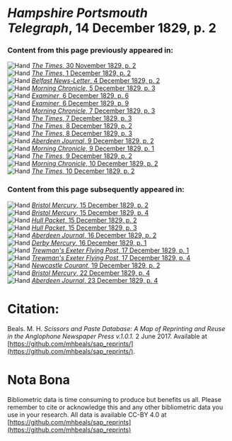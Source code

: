 # *Hampshire Portsmouth Telegraph*, 14 December 1829, p. 2  
  
### Content from this page previously appeared in:  
![Hand](http://scissorsandpaste.net/wp-content/uploads/2017/06/smallhandpointer.png) [*The Times*, 30 November 1829, p. 2](https://mhbeals.github.io/sap_html/The-Times/The-Times-30-November-1829-p-2)  
![Hand](http://scissorsandpaste.net/wp-content/uploads/2017/06/smallhandpointer.png) [*The Times*, 1 December 1829, p. 2](https://mhbeals.github.io/sap_html/The-Times/The-Times-1-December-1829-p-2)  
![Hand](http://scissorsandpaste.net/wp-content/uploads/2017/06/smallhandpointer.png) [*Belfast News-Letter*, 4 December 1829, p. 2](https://mhbeals.github.io/sap_html/Belfast-News-Letter/Belfast-News-Letter-4-December-1829-p-2)  
![Hand](http://scissorsandpaste.net/wp-content/uploads/2017/06/smallhandpointer.png) [*Morning Chronicle*, 5 December 1829, p. 3](https://mhbeals.github.io/sap_html/Morning-Chronicle/Morning-Chronicle-5-December-1829-p-3)  
![Hand](http://scissorsandpaste.net/wp-content/uploads/2017/06/smallhandpointer.png) [*Examiner*, 6 December 1829, p. 6](https://mhbeals.github.io/sap_html/Examiner/Examiner-6-December-1829-p-6)  
![Hand](http://scissorsandpaste.net/wp-content/uploads/2017/06/smallhandpointer.png) [*Examiner*, 6 December 1829, p. 9](https://mhbeals.github.io/sap_html/Examiner/Examiner-6-December-1829-p-9)  
![Hand](http://scissorsandpaste.net/wp-content/uploads/2017/06/smallhandpointer.png) [*Morning Chronicle*, 7 December 1829, p. 3](https://mhbeals.github.io/sap_html/Morning-Chronicle/Morning-Chronicle-7-December-1829-p-3)  
![Hand](http://scissorsandpaste.net/wp-content/uploads/2017/06/smallhandpointer.png) [*The Times*, 7 December 1829, p. 3](https://mhbeals.github.io/sap_html/The-Times/The-Times-7-December-1829-p-3)  
![Hand](http://scissorsandpaste.net/wp-content/uploads/2017/06/smallhandpointer.png) [*The Times*, 8 December 1829, p. 2](https://mhbeals.github.io/sap_html/The-Times/The-Times-8-December-1829-p-2)  
![Hand](http://scissorsandpaste.net/wp-content/uploads/2017/06/smallhandpointer.png) [*The Times*, 8 December 1829, p. 3](https://mhbeals.github.io/sap_html/The-Times/The-Times-8-December-1829-p-3)  
![Hand](http://scissorsandpaste.net/wp-content/uploads/2017/06/smallhandpointer.png) [*Aberdeen Journal*, 9 December 1829, p. 2](https://mhbeals.github.io/sap_html/Aberdeen-Journal/Aberdeen-Journal-9-December-1829-p-2)  
![Hand](http://scissorsandpaste.net/wp-content/uploads/2017/06/smallhandpointer.png) [*Morning Chronicle*, 9 December 1829, p. 1](https://mhbeals.github.io/sap_html/Morning-Chronicle/Morning-Chronicle-9-December-1829-p-1)  
![Hand](http://scissorsandpaste.net/wp-content/uploads/2017/06/smallhandpointer.png) [*The Times*, 9 December 1829, p. 2](https://mhbeals.github.io/sap_html/The-Times/The-Times-9-December-1829-p-2)  
![Hand](http://scissorsandpaste.net/wp-content/uploads/2017/06/smallhandpointer.png) [*Morning Chronicle*, 10 December 1829, p. 2](https://mhbeals.github.io/sap_html/Morning-Chronicle/Morning-Chronicle-10-December-1829-p-2)  
![Hand](http://scissorsandpaste.net/wp-content/uploads/2017/06/smallhandpointer.png) [*The Times*, 10 December 1829, p. 2](https://mhbeals.github.io/sap_html/The-Times/The-Times-10-December-1829-p-2)  
  
### Content from this page subsequently appeared in:  
![Hand](http://scissorsandpaste.net/wp-content/uploads/2017/06/smallhandpointer.png) [*Bristol Mercury*, 15 December 1829, p. 2](https://mhbeals.github.io/sap_html/Bristol-Mercury/Bristol-Mercury-15-December-1829-p-2)  
![Hand](http://scissorsandpaste.net/wp-content/uploads/2017/06/smallhandpointer.png) [*Bristol Mercury*, 15 December 1829, p. 4](https://mhbeals.github.io/sap_html/Bristol-Mercury/Bristol-Mercury-15-December-1829-p-4)  
![Hand](http://scissorsandpaste.net/wp-content/uploads/2017/06/smallhandpointer.png) [*Hull Packet*, 15 December 1829, p. 2](https://mhbeals.github.io/sap_html/Hull-Packet/Hull-Packet-15-December-1829-p-2)  
![Hand](http://scissorsandpaste.net/wp-content/uploads/2017/06/smallhandpointer.png) [*Hull Packet*, 15 December 1829, p. 3](https://mhbeals.github.io/sap_html/Hull-Packet/Hull-Packet-15-December-1829-p-3)  
![Hand](http://scissorsandpaste.net/wp-content/uploads/2017/06/smallhandpointer.png) [*Aberdeen Journal*, 16 December 1829, p. 2](https://mhbeals.github.io/sap_html/Aberdeen-Journal/Aberdeen-Journal-16-December-1829-p-2)  
![Hand](http://scissorsandpaste.net/wp-content/uploads/2017/06/smallhandpointer.png) [*Derby Mercury*, 16 December 1829, p. 1](https://mhbeals.github.io/sap_html/Derby-Mercury/Derby-Mercury-16-December-1829-p-1)  
![Hand](http://scissorsandpaste.net/wp-content/uploads/2017/06/smallhandpointer.png) [*Trewman's Exeter Flying Post*, 17 December 1829, p. 1](https://mhbeals.github.io/sap_html/Trewman's-Exeter-Flying-Post/Trewman's-Exeter-Flying-Post-17-December-1829-p-1)  
![Hand](http://scissorsandpaste.net/wp-content/uploads/2017/06/smallhandpointer.png) [*Trewman's Exeter Flying Post*, 17 December 1829, p. 4](https://mhbeals.github.io/sap_html/Trewman's-Exeter-Flying-Post/Trewman's-Exeter-Flying-Post-17-December-1829-p-4)  
![Hand](http://scissorsandpaste.net/wp-content/uploads/2017/06/smallhandpointer.png) [*Newcastle Courant*, 19 December 1829, p. 2](https://mhbeals.github.io/sap_html/Newcastle-Courant/Newcastle-Courant-19-December-1829-p-2)  
![Hand](http://scissorsandpaste.net/wp-content/uploads/2017/06/smallhandpointer.png) [*Bristol Mercury*, 22 December 1829, p. 4](https://mhbeals.github.io/sap_html/Bristol-Mercury/Bristol-Mercury-22-December-1829-p-4)  
![Hand](http://scissorsandpaste.net/wp-content/uploads/2017/06/smallhandpointer.png) [*Aberdeen Journal*, 23 December 1829, p. 4](https://mhbeals.github.io/sap_html/Aberdeen-Journal/Aberdeen-Journal-23-December-1829-p-4)  


# Citation: 

Beals. M. H. *Scissors and Paste Database: A Map of Reprinting and Reuse in the Anglophone Newspaper Press v.1.0.1.* 2 June 2017. Available at [https://github.com/mhbeals/sap_reprints/](https://github.com/mhbeals/sap_reprints/). 

# Nota Bona

Bibliometric data is time consuming to produce but benefits us all. Please remember to cite or acknowledge this and any other bibliometric data you use in your research. All data is available CC-BY 4.0 at [https://github.com/mhbeals/sap_reprints](https://github.com/mhbeals/sap_reprints)